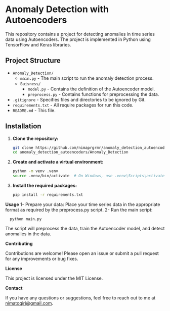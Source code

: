 # Anomaly Detection with Autoencoders

This repository contains a project for detecting anomalies in time series data using Autoencoders. The project is implemented in Python using TensorFlow and Keras libraries.

## Project Structure

- `Anomaly_Detection/`
  - `main.py` - The main script to run the anomaly detection process.
  - `Buisness/`
    - `model.py` - Contains the definition of the Autoencoder model.
    - `preprocess.py` - Contains functions for preprocessing the data.
- `.gitignore` - Specifies files and directories to be ignored by Git.
- `requirements.txt` - All require packages for run this code.
- `README.md` - This file.

## Installation

1. **Clone the repository:**

   ```sh
   git clone https://github.com/nimaprgrmr/anomaly_detection_autoencoders.git
   cd anomaly_detection_autoencoders/Anomaly_Detection

2. **Create and activate a virtual environment:**
   ```sh
   python -m venv .venv
   source .venv/bin/activate  # On Windows, use .venv\Scripts\activate
3. **Install the required packages:**
   ```sh
   pip install -r requirements.txt

**Usage**
   1- Prepare your data:
      Place your time series data in the appropriate format as required by the preprocess.py script.
   2- Run the main script:
   
      python main.py

The script will preprocess the data, train the Autoencoder model, and detect anomalies in the data.

**Contributing**
  
   Contributions are welcome! Please open an issue or submit a pull request for any improvements or bug fixes.

**License**

   This project is licensed under the MIT License.

**Contact**

   If you have any questions or suggestions, feel free to reach out to me at nimatoqiri@gmail.com.
